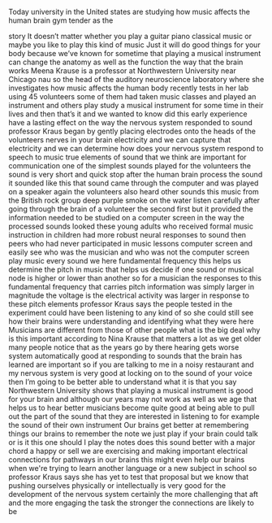 Today university in the United states are studying how music affects the human brain gym tender as the 

story
It doesn’t matter whether you play a guitar piano classical music or maybe you like to play this kind of 
music Just it will do good things for your body because we’ve known for sometime that playing a musical 
instrument can change the anatomy as well as the function the way that the brain works Meena Krause 
is a professor at Northwestern University near Chicago nau so the head of the auditory neuroscience 
laboratory where she investigates how music affects the human body recently tests in her lab using 45 
volunteers some of them had taken music classes and played an instrument and others play study a 
musical instrument for some time in their lives and then that’s it and we wanted to know did this early 
experience have a lasting effect on the way the nervous system responded to sound professor Kraus 
began by gently placing electrodes onto the heads of the volunteers nerves in your brain electricity and 
we can capture that electricity and we can determine how does your nervous system respond to speech 
to music true elements of sound that we think are important for communication one of the simplest 
sounds played for the volunteers the sound is very short and quick stop after the human brain process 
the sound it sounded like this that sound came through the computer and was played on a speaker 
again the volunteers also heard other sounds this music from the British rock group deep purple smoke 
on the water listen carefully after going through the brain of a volunteer the second first but it provided 
the information needed to be studied on a computer screen in the way the processed sounds looked 
these young adults who received formal music instruction in children had more robust neural responses 
to sound then peers who had never participated in music lessons computer screen and easily see who 
was the musician and who was not the computer screen play music every sound we here fundamental 
frequency this helps us determine the pitch in music that helps us decide if one sound or musical node is 
higher or lower than another so for a musician the responses to this fundamental frequency that carries 
pitch information was simply larger in magnitude the voltage is the electrical activity was larger in 
response to these pitch elements professor Kraus says the people tested in the experiment could have 
been listening to any kind of so she could still see how their brains were understanding and identifying 
what they were here Musicians are different from those of other people what is the big deal why is this 
important according to Nina Krause that matters a lot as we get older many people notice that as the 
years go by there hearing gets worse system automatically good at responding to sounds that the brain 
has learned are important so if you are talking to me in a noisy restaurant and my nervous system is very 
good at locking on to the sound of your voice then I’m going to be better able to understand what it is 
that you say Northwestern University shows that playing a musical instrument is good for your brain and 
although our years may not work as well as we age that helps us to hear better musicians become quite 
good at being able to pull out the part of the sound that they are interested in listening to for example 
the sound of their own instrument Our brains get better at remembering things our brains to remember 
the note we just play if your brain could talk or is it this one should I play the notes does this sound 
better with a major chord a happy or sell we are exercising and making important electrical connections 
for pathways in our brains this might even help our brains when we're trying to learn another language 
or a new subject in school so professor Kraus says she has yet to test that proposal but we know that 
pushing ourselves physically or intellectually is very good for the development of the nervous system 
certainly the more challenging that aft and the more engaging the task the stronger the connections are 
likely to be
